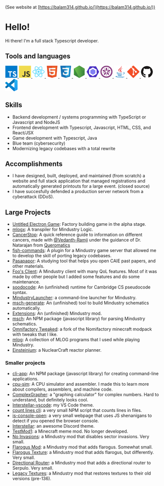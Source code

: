 (See website at [https://balam314.github.io/](https://balam314.github.io/))
# Hello!
Hi there! I'm a full stack Typescript developer.
## Tools and languages
<a href="https://typescriptlang.org/" target="_blank" rel="noreferrer"> 
  <img src="https://raw.githubusercontent.com/devicons/devicon/master/icons/typescript/typescript-original.svg" alt="TS" width="40" height="40"/>
</a>
<a href="https://developer.mozilla.org/en-US/docs/Web/javascript" target="_blank" rel="noreferrer"> 
  <img src="https://raw.githubusercontent.com/devicons/devicon/master/icons/javascript/javascript-original.svg" alt="JS" width="40" height="40"/>
</a>
<a href="https://react.dev/" target="_blank" rel="noreferrer"> 
  <img src="https://raw.githubusercontent.com/devicons/devicon/master/icons/react/react-original.svg" alt="React" width="40" height="40"/>
</a>
<a href="https://developer.mozilla.org/en-US/docs/Web/HTML" target="_blank" rel="noreferrer"> 
  <img src="https://raw.githubusercontent.com/devicons/devicon/master/icons/html5/html5-original.svg" alt="HTML5" width="40" height="40"/>
</a>
<a href="https://developer.mozilla.org/en-US/docs/Web/CSS" target="_blank" rel="noreferrer"> 
  <img src="https://raw.githubusercontent.com/devicons/devicon/master/icons/css3/css3-original.svg" alt="CSS3" width="40" height="40"/>
</a>
<a href="https://nodejs.org/" target="_blank" rel="noreferrer"> 
  <img src="https://raw.githubusercontent.com/devicons/devicon/master/icons/nodejs/nodejs-original.svg" alt="NodeJS" width="40" height="40"/>
</a>
<a href="https://eslint.org/" target="_blank" rel="noreferrer"> 
  <img src="https://raw.githubusercontent.com/devicons/devicon/master/icons/eslint/eslint-original.svg" alt="ESLint" width="40" height="40"/>
</a>
<a href="https://jasmine.github.io/" target="_blank" rel="noreferrer"> 
  <img src="https://raw.githubusercontent.com/devicons/devicon/master/icons/jasmine/jasmine-plain.svg" alt="Jasmine" width="40" height="40"/>
</a>
<a href="https://www.java.com/en/" target="_blank" rel="noreferrer"> 
  <img src="https://raw.githubusercontent.com/devicons/devicon/master/icons/java/java-original.svg" alt="Java" width="40" height="40"/>
</a>
<a href="https://git-scm.com/" target="_blank" rel="noreferrer"> 
  <img src="https://raw.githubusercontent.com/devicons/devicon/master/icons/git/git-original.svg" alt="Git" width="40" height="40"/> 
</a>
<a href="https://github.com/" target="_blank" rel="noreferrer"> 
  <img src="https://raw.githubusercontent.com/devicons/devicon/master/icons/github/github-original.svg" alt="GitHub" width="40" height="40"/> 
</a>
<a href="https://code.visualstudio.com/" target="_blank" rel="noreferrer"> 
  <img src="https://raw.githubusercontent.com/devicons/devicon/master/icons/vscode/vscode-original.svg" alt="VSCode" width="40" height="40"/> 
</a>

## Skills
* Backend development / systems programming with TypeScript or Javascript and NodeJS
* Frontend development with Typescript, Javascript, HTML, CSS, and React/JSX
* Game development with Typescript, Java
* Blue team (cybersecurity)
* Modernizing legacy codebases with a total rewrite

## Accomplishments

* I have designed, built, deployed, and maintained (from scratch) a website and full stack application that managed registrations and automatically generated printouts for a large event. (closed source)
* I have succesfully defended a production server network from a cyberattack (DDoS).

## Large Projects
* [Untitled Electron Game](https://balam314.github.io/Untitled-Electron-Game/): Factory building game in the alpha stage.
* [mlogx](https://github.com/BalaM314/mlogx): A transpiler for Mindustry Logic.
* [CancerStop](https://cancerstop.dev/?ref=gh): A quick reference guide to information on different cancers, made with [@Vedanth-Ramji](https://github.com/Vedanth-Ramji) under the guidance of Dr. Natarajan from [Queromatics](https://www.queromatics.org/)
* [fish-commands](https://github.com/BalaM314/fish-commands): A plugin for a Mindustry game server that allowed me to develop the skill of porting legacy codebases.
* [Pasapapor](https://balam314.github.io/pasapapor/): A studying tool that helps you open CAIE past papers, and other materials.
* [Foo's Client](https://github.com/mindustry-antigrief/mindustry-client): A Mindustry client with many QoL features. Most of it was made by other people but I added some features and do some maintenance.
* [soodocode](https://balam314.github.io/soodocode/): An (unfinished) runtime for Cambridge CS pseudocode syntax.
* [MindustryLauncher](https://github.com/BalaM314/MindustryLauncher): a command-line launcher for Mindustry.
* [msch-generate](https://github.com/BalaM314/msch-generate): An (unfinished) tool to build Mindustry schematics automatically.
* [Extensions](https://github.com/BalaM314/extensions): An (unfinished) Mindustry mod.
* [msch](https://github.com/BalaM314/msch): An NPM package (javascript library) for parsing Mindustry schematics.
* [Omnifactory Tweaked](https://github.com/BalaM314/Omnifactory-Tweaked): a fork of the Nomifactory minecraft modpack with tweaks that I like.
* [mlog](https://github.com/BalaM314/mlog): A collection of MLOG programs that I used while playing Mindustry.
* [Einsteinium](https://github.com/BalaM314/Einsteinium): a NuclearCraft reactor planner.
### Smaller projects
* [cli-app](https://github.com/BalaM314/cli-app): An NPM package (javascript library) for creating command-line applications.
* [cpu-sim](https://balam314.github.io/cpu-sim/): A CPU simulator and assembler. I made this to learn more about compilers, assemblers, and machine code.
* [ComplexGrapher](https://balam314.github.io/ComplexGrapher/ComplexGrapher.html): a "graphing calculator" for complex numbers. Hard to understand, but definitely looks cool.
* [Interstellar-vscode](https://github.com/BalaM314/interstellar-vscode): my VS Code theme.
* [count lines cli](https://github.com/BalaM314/count-lines-cli): a very small NPM script that counts lines in files.
* [is-console-open](https://github.com/BalaM314/is-console-open): a very small webpage that uses JS shenanigans to detect if you opened the browser console.
* [Interstellar](https://github.com/BalaM314/Interstellar): an awesome Discord theme.
* [TestMod1](https://github.com/BalaM314/TestMod1): a Minecraft meme mod. No longer developed.
* [No Invasions](https://github.com/BalaM314/no-invasions): a Mindustry mod that disables sector invasions. Very small.
* [Flarogus Mod](https://github.com/BalaM314/flarogus-mod): a Mindustry mod that adds flarogus. Somewhat small.
* [Flarogus Texture](https://github.com/BalaM314/flarogus-texture): a Mindustry mod that adds flarogus, but differently. Very small.
* [Directional Router](https://github.com/BalaM314/directional-router-mod): a Mindustry mod that adds a directional router to Serpulo. Very small.
* [Legacy Textures](https://github.com/BalaM314/legacy-textures): a Mindustry mod that restores textures to their old versions (pre-136).
